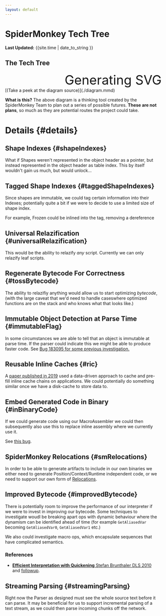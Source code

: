 ```yaml
---
layout: default
---
```


<style>
.tree {
    width: 140%;
    text-align: center;
    font-size: 300%; /* This only applies to the placeholder text while render
                        happens */
}

.text {
    width: 60%;
    margin-left: 10%;
}

/* Diagram consumed CSS classes */
.clickable {
    font-style: italic;
    font-size: 98%; /* Adjust for larger space required by italics */
}

.done > * {
    fill: #ceebcf !important;
}

.GC > * {
    fill: #faf3c2 !important;
}

.JIT > * {
    fill: #ffca61 !important;
}

emph {
    font-style: italic;
}

#updated {
    margin-right: 10%;
    text-align: right;
}

</style>

# SpiderMonkey Tech Tree

**Last Updated:** {{site.time | date_to_string }}

## The Tech Tree

<div id="tree" class="tree">Generating SVG</div>
[(Take a peek at the diagram source)](./diagram.mmd)

**What is this?** The above diagram is a thinking tool created by the SpiderMonkey Team to plan out a series of possible futures. **These are not plans**, so much as they are potential routes the project could take.

# Details {#details}

## Shape Indexes {#shapeIndexes}

What if Shapes weren't represented in the object header as a pointer, but instead represented in the object header as table index. This by itself wouldn't gain us much, but would unlock...

## Tagged Shape Indexes {#taggedShapeIndexes}

Since shapes are immutable, we could tag certain information into their Indexes; potentially quite a bit if we were to decide to use a limited size of shape index.

For example, Frozen could be inlined into the tag, removing a dereference

## Universal Relazification {#universalRelazification}

This would be the ability to relazify _any_ script. Currently we can only relazify leaf scripts.

## Regenerate Bytecode For Correctness {#tossBytecode}

The ability to relazifiy anything would allow us to start optimizing _bytecode_, (with the large caveat that we'd need to handle caseswhere optimized functions are on the stack and who knows what that looks like.)

## Immutable Object Detection at Parse Time {#immutableFlag}

In some circumstances we are able to tell that an object is immutable at parse time. If the parser could indicate this we might be able to produce faster code. See [Bug 183095 for some previous investigation.](https://bugzilla.mozilla.org/show_bug.cgi?id=1830195)

## Reusable Inline Caches {#ric}

A [paper published in 2019](https://dl.acm.org/doi/10.1145/3314221.3314587) used a data-driven approach to cache and pre-fill inline cache chains on applications. We could potentially do something similar once we have a disk-cache to store data to.

## Embed Generated Code in Binary {#inBinaryCode}

If we could generate code using our MacroAssembler we could then subsequently also use this to replace inline assembly where we currently use it.

See [this bug](https://bugzilla.mozilla.org/show_bug.cgi?id=1751204).

## SpiderMonkey Relocations {#smRelocations}

In order to be able to generate artifacts to include in our own binaries we either need to generate Position/Context/Runtime independent code, or we need to support our own form of [Relocations](<https://en.wikipedia.org/wiki/Relocation_(computing)>).

## Improved Bytecode {#improvedBytecode}

There is potentially room to improve the performance of our interpreter if we were to invest in improving our bytecode. Some techniques to investigate woudl be breaking apart ops with dynamic behaviour where the dynamism can be identified ahead of time (for example `GetAliasedVar` becoming `GetAliasedVar0`, `GetAliasedVar1` etc.)

We also could investigate macro ops, which encapsulate sequences that have complicated semantics.

### References

- [**Efficient Interpretation with Quickening** Stefan Brunthaler DLS 2010](https://dl.acm.org/doi/10.1145/1899661.1869633) and [followup](https://arxiv.org/pdf/2109.02958.pdf).

## Streaming Parsing {#streamingParsing}

Right now the Parser as designed must see the whole source text before it can parse. It may be beneficial for us to support incremental parsing of a text stream, as we could then parse incoming chunks off the network.

<script type="module">
import mermaid from "https://cdn.jsdelivr.net/npm/mermaid@10.2/dist/mermaid.esm.mjs";
let config = {
    // If you have any issues be sure to set log level to at least 3.
    // Lower is more verbose than higher.
    logLevel: 1, // 5 is default.
    flowcharts: {
    useMaxWidth: true,
    htmlLabels: true,
    },
    // Requried for callbacks
    securityLevel: "loose",
};
mermaid.initialize(config);
window.mermaid = mermaid;

// Cache bust for local development of the diagram.
const url = "./diagram.mmd";
const timestamp = new Date().getTime();
const cacheBustingUrl = `${url}?t=${timestamp}`;

fetch(cacheBustingUrl)
    .then((response) => {
    if (!response.ok) {
        throw new Error(
        `Failed to load file (status code: ${response.status})`
        );
    }
    let diagram_source = response.text();
    return diagram_source;
    })
    .then(async (diagram_source) => {
    let element = document.querySelector("#tree");
    const { svg, bindFunctions } = await mermaid.render(
        "renderedTree",
        diagram_source
    );
    element.innerHTML = svg;
    if (bindFunctions) {
        bindFunctions(element);
    }
    });

// Note: Because of how Mermaid works, callbacks need to be referenced relative to
// window.
window.callbacks = {
    // Callbacks are invoked with the nodeId as the parameter.
    exampleCallback: function (x) {
    alert("called Callback for " + x);
    },
};
</script>
